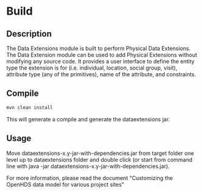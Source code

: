 # Build

## Description

The Data Extensions module is built to perform Physical Data Extensions. The Data Extension module can be used to add Physical Extensions without modifying any source code. It provides a user interface to define the entity type the extension is for (i.e. individual, location, social group, visit), attribute type (any of the primitives), name of the attribute, and constraints.

## Compile

```bash
mvn clean install
```

This will generate a compile and generate the dataextensions jar.

## Usage

Move dataextensions-x.y-jar-with-dependencies.jar from target folder one level up to dataextensions folder and double click (or start from command line with java -jar dataextensions-x.y-jar-with-dependencies.jar).

For more information, please read the document "Customizing the OpenHDS data model for various project sites"
